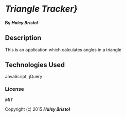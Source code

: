 # _Triangle Tracker}_

#### By _**Haley Bristol**_

## Description

This is an application which calculates angles in a triangle

## Technologies Used

JavaScript, jQuery

### License

*MIT*

Copyright (c) 2015 **_Haley Bristol_**
